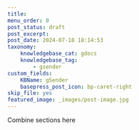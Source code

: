 ```yaml
---
title: 
menu_order: 0
post_status: draft
post_excerpt: 
post_date: 2024-07-18 18:14:53
taxonomy:
    knowledgebase_cat: gdocs
    knowledgebase_tag:
        - gsender
custom_fields:
    KBName: gSender
    basepress_post_icon: bp-caret-right
skip_file: yes
featured_image: _images/post-image.jpg
---
```


Combine sections here